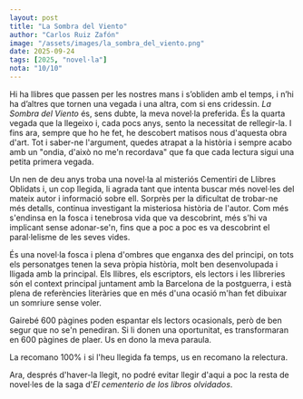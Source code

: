```yaml
---
layout: post
title: "La Sombra del Viento"
author: "Carlos Ruiz Zafón"
image: "/assets/images/la_sombra_del_viento.png"
date: 2025-09-24
tags: [2025, "novel·la"]
nota: "10/10"
---
```


Hi ha llibres que passen per les nostres mans i s’obliden amb el temps, i n’hi ha d’altres que tornen una vegada i una altra, com si ens cridessin. <i>La Sombra del Viento</i> és, sens dubte, la meva novel·la preferida. És la quarta vegada que la llegeixo i, cada pocs anys, sento la necessitat de rellegir-la. I fins ara, sempre que ho he fet, he descobert matisos nous d'aquesta obra d'art. Tot i saber-ne l'argument, quedes atrapat a la història i sempre acabo amb un "ondia, d'això no me'n recordava" que fa que cada lectura sigui una petita primera vegada.

Un nen de deu anys troba una novel·la al misteriós Cementiri de Llibres Oblidats i, un cop llegida, li agrada tant que intenta buscar més novel·les del mateix autor i informació sobre ell. Sorprès per la dificultat de trobar-ne més detalls, continua investigant la misteriosa història de l'autor. Com més s'endinsa en la fosca i tenebrosa vida que va descobrint, més s'hi va implicant sense adonar-se'n, fins que a poc a poc es va descobrint el paral·lelisme de les seves vides.

És una novel·la fosca i plena d'ombres que enganxa des del principi, on tots els personatges tenen la seva pròpia història, molt ben desenvolupada i lligada amb la principal. Els llibres, els escriptors, els lectors i les llibreries són el context principal juntament amb la Barcelona de la postguerra, i està plena de referències literàries que en més d'una ocasió m'han fet dibuixar un somriure sense voler.

Gairebé 600 pàgines poden espantar els lectors ocasionals, però de ben segur que no se'n penediran. Si li donen una oportunitat, es transformaran en 600 pàgines de plaer. Us en dono la meva paraula.

La recomano 100% i si l'heu llegida fa temps, us en recomano la relectura.

Ara, després d'haver-la llegit, no podré evitar llegir d'aqui a poc la resta de novel·les de la saga d'<i>El cementerio de los libros olvidados</i>.